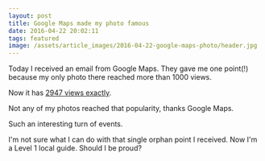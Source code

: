 ```yaml
---
layout: post
title: Google Maps made my photo famous
date: 2016-04-22 20:02:11
tags: featured
image: /assets/article_images/2016-04-22-google-maps-photo/header.jpg
---
```


Today I received an email from Google Maps.
They gave me one point(!) because my only photo there reached more than 1000 views.

Now it has [2947 views exactly](https://www.google.com/maps/contrib/110617674437473699686/photos/@59.3689348,24.1344537,15z/data=!4m3!8m2!3m1!1e1).

Not any of my photos reached that popularity, thanks Google Maps.

Such an interesting turn of events.

I'm not sure what I can do with that single orphan point I received. Now I'm a Level 1 local guide.
Should I be proud?
